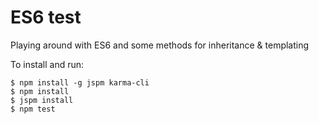 # ES6 test
Playing around with ES6 and some methods for inheritance &amp; templating

To install and run:

	$ npm install -g jspm karma-cli
	$ npm install
	$ jspm install
	$ npm test
